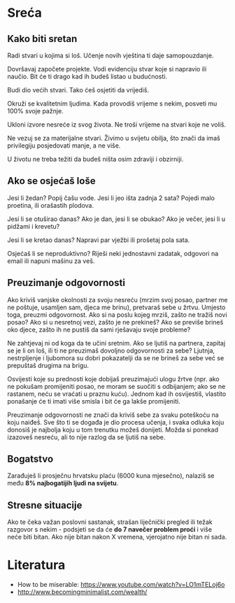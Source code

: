 # Sreća

## Kako biti sretan

Radi stvari u kojima si loš. Učenje novih vještina ti daje samopouzdanje.

Dovršavaj započete projekte. Vodi evidenciju stvar koje si napravio ili naučio. Bit će ti drago kad ih budeš listao u budućnosti.

Budi dio većih stvari. Tako ćeš osjetiti da vrijediš.

Okruži se kvalitetnim ljudima. Kada provodiš vrijeme s nekim, posveti mu 100% svoje pažnje.

Ukloni izvore nesreće iz svog života. Ne troši vrijeme na stvari koje ne voliš.

Ne vezuj se za materijalne stvari. Živimo u svijetu obilja, što znači da imaš privilegiju posjedovati manje, a ne više.

U životu ne treba težiti da budeš ništa osim zdraviji i obzirniji.

## Ako se osjećaš loše

Jesi li žedan? Popij čašu vode. Jesi li jeo išta zadnja 2 sata? Pojedi malo proetina, ili orašastih plodova.

Jesi li se otuširao danas? Ako je dan, jesi li se obukao? Ako je večer, jesi li u pidžami i krevetu?

Jesi li se kretao danas? Napravi par vježbi ili prošetaj pola sata.

Osjećaš li se neproduktivno? Riješi neki jednostavni zadatak, odgovori na email ili napuni mašinu za veš.

## Preuzimanje odgovornosti

Ako kriviš vanjske okolnosti za svoju nesreću (mrzim svoj posao, partner me ne poštuje, usamljen sam, djeca me brinu), pretvaraš sebe u žrtvu. Umjesto toga, preuzmi odgovornost. Ako si na poslu kojeg mrziš, zašto ne tražiš novi posao? Ako si u nesretnoj vezi, zašto je ne prekineš? Ako se previše brineš oko djece, zašto ih ne pustiš da sami rješavaju svoje probleme?

Ne zahtjevaj ni od koga da te učini sretnim. Ako se ljutiš na partnera, zapitaj se je li on loš, ili ti ne preuzimaš dovoljno odgovornosti za sebe?  Ljutnja, nestrpljenje i ljubomora su dobri pokazatelji da se ne brineš za sebe već se prepuštaš drugima na brigu.

Osvijesti koje su prednosti koje dobijaš preuzimajući ulogu žrtve (npr. ako ne pokušam promijeniti posao, ne moram se suočiti s odbijanjem; ako se ne rastanem, neću se vraćati u praznu kuću). Jednom kad ih osvijestiš, vlastito ponašanje će ti imati više smisla i bit će ga lakše promijeniti.

Preuzimanje odgovornosti ne znači da kriviš sebe za svaku poteškoću na koju naiđeš. Sve što ti se događa je dio procesa učenja, i svaka odluka koju donosiš je najbolja koju u tom trenutku možeš donijeti. Možda si ponekad izazoveš nesreću, ali to nije razlog da se ljutiš na sebe.

## Bogatstvo

Zarađuješ li prosječnu hrvatsku plaću (6000 kuna mjesečno), nalaziš se među **8% najbogatijih ljudi na svijetu**.

## Stresne situacije

Ako te čeka važan poslovni sastanak, strašan liječnički pregled ili težak razgovor s nekim - podsjeti se da će **do 7 navečer problem proći** i više neće biti bitan. Ako nije bitan nakon X vremena, vjerojatno nije bitan ni sada.

# Literatura

* How to be miserable: https://www.youtube.com/watch?v=LO1mTELoj6o
* http://www.becomingminimalist.com/wealth/
